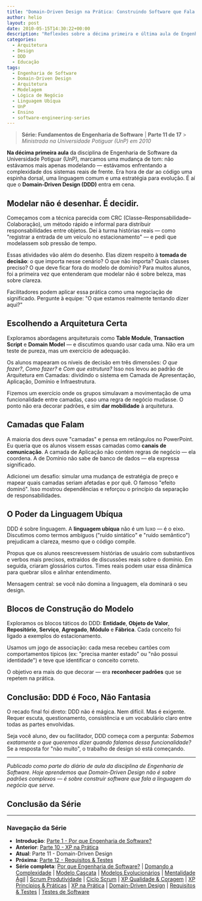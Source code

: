 ```yaml
---
title: "Domain-Driven Design na Prática: Construindo Software que Fala Negócio"
author: helio
layout: post
date: 2010-05-15T14:30:22+00:00
description: "Reflexões sobre a décima primeira e última aula de Engenharia de Software, explorando os princípios de Domain-Driven Design e sua aplicação prática no desenvolvimento de software real."
categories:
  - Arquitetura
  - Design
  - DDD
  - Educação
tags:
  - Engenharia de Software
  - Domain-Driven Design
  - Arquitetura
  - Modelagem
  - Lógica de Negócio
  - Linguagem Ubíqua
  - UnP
  - Ensino
  - software-engineering-series
---
```


> **Série: Fundamentos de Engenharia de Software** | **Parte 11 de 17** > _Ministrada na Universidade Potiguar (UnP) em 2010_

**Na décima primeira aula** da disciplina de Engenharia de Software da Universidade Potiguar (UnP), marcamos uma mudança de tom: não estávamos mais apenas modelando — estávamos enfrentando a complexidade dos sistemas reais de frente. Era hora de dar ao código uma espinha dorsal, uma linguagem comum e uma estratégia para evolução. É aí que o **Domain-Driven Design (DDD)** entra em cena.

## Modelar não é desenhar. É decidir.

Começamos com a técnica parecida com CRC (Classe–Responsabilidade–Colaboração), um método rápido e informal para distribuir responsabilidades entre objetos. Dei à turma histórias reais — como "registrar a entrada de um veículo no estacionamento" — e pedi que modelassem sob pressão de tempo.

Essas atividades vão além do desenho. Elas dizem respeito à **tomada de decisão**: o que importa nesse cenário? O que não importa? Quais classes preciso? O que deve ficar fora do modelo de domínio? Para muitos alunos, foi a primeira vez que entenderam que modelar não é sobre beleza, mas sobre clareza.

Facilitadores podem aplicar essa prática como uma negociação de significado. Pergunte à equipe: "O que estamos realmente tentando dizer aqui?"

## Escolhendo a Arquitetura Certa

Exploramos abordagens arquiteturais como **Table Module**, **Transaction Script** e **Domain Model** — e discutimos quando usar cada uma. Não era um teste de pureza, mas um exercício de adequação.

Os alunos mapearam os níveis de decisão em três dimensões: _O que fazer?_, _Como fazer?_ e _Com que estrutura?_ Isso nos levou ao padrão de Arquitetura em Camadas: dividindo o sistema em Camada de Apresentação, Aplicação, Domínio e Infraestrutura.

Fizemos um exercício onde os grupos simulavam a movimentação de uma funcionalidade entre camadas, caso uma regra de negócio mudasse. O ponto não era decorar padrões, e sim **dar mobilidade** à arquitetura.

## Camadas que Falam

A maioria dos devs ouve "camadas" e pensa em retângulos no PowerPoint. Eu queria que os alunos vissem essas camadas como **canais de comunicação**. A camada de Aplicação não contém regras de negócio — ela coordena. A de Domínio não sabe de banco de dados — ela expressa significado.

Adicionei um desafio: simular uma mudança de estratégia de preço e mapear quais camadas seriam afetadas e por quê. O famoso "efeito dominó". Isso mostrou dependências e reforçou o princípio da separação de responsabilidades.

## O Poder da Linguagem Ubíqua

DDD é sobre linguagem. A **linguagem ubíqua** não é um luxo — é o eixo. Discutimos como termos ambíguos ("ruído sintático" e "ruído semântico") prejudicam a clareza, mesmo que o código compile.

Propus que os alunos reescrevessem histórias de usuário com substantivos e verbos mais precisos, extraídos de discussões reais sobre o domínio. Em seguida, criaram glossários curtos. Times reais podem usar essa dinâmica para quebrar silos e alinhar entendimento.

Mensagem central: se você não domina a linguagem, ela dominará o seu design.

## Blocos de Construção do Modelo

Exploramos os blocos táticos do DDD: **Entidade**, **Objeto de Valor**, **Repositório**, **Serviço**, **Agregado**, **Módulo** e **Fábrica**. Cada conceito foi ligado a exemplos do estacionamento.

Usamos um jogo de associação: cada mesa recebeu cartões com comportamentos típicos (ex: "precisa manter estado" ou "não possui identidade") e teve que identificar o conceito correto.

O objetivo era mais do que decorar — era **reconhecer padrões** que se repetem na prática.

## Conclusão: DDD é Foco, Não Fantasia

O recado final foi direto: DDD não é mágica. Nem difícil. Mas é exigente. Requer escuta, questionamento, consistência e um vocabulário claro entre todas as partes envolvidas.

Seja você aluno, dev ou facilitador, DDD começa com a pergunta: _Sabemos exatamente o que queremos dizer quando falamos dessa funcionalidade?_ Se a resposta for "não muito", o trabalho de design só está começando.

---

_Publicado como parte do diário de aula da disciplina de Engenharia de Software. Hoje aprendemos que Domain-Driven Design não é sobre padrões complexos — é sobre construir software que fala a linguagem do negócio que serve._

## Conclusão da Série

---

### **Navegação da Série**

- **Introdução**: [Parte 1 - Por que Engenharia de Software?](../2010-02-24-software-engineering-purpose/)
- **Anterior**: [Parte 10 - XP na Prática](../2010-05-08-applying-xp-strategies/)
- **Atual**: Parte 11 - Domain-Driven Design
- **Próxima**: [Parte 12 - Requisitos & Testes](../2010-05-22-requirements-validation-tests/)
- **Série completa**: [Por que Engenharia de Software?](../2010-02-24-software-engineering-purpose/) | [Domando a Complexidade](../2010-03-02-complexity-process/) | [Modelo Cascata](../2010-03-10-waterfall-model/) | [Modelos Evolucionários](../2010-03-18-evolutionary-models/) | [Mentalidade Ágil](../2010-03-26-agile-mindset/) | [Scrum Produtividade](../2010-04-03-scrum-productivity/) | [Ciclo Scrum](../2010-04-11-scrum-cycle/) | [XP Qualidade & Coragem](../2010-04-19-xp-quality-courage/) | [XP Princípios & Práticas](../2010-05-01-xp-principles-practices/) | [XP na Prática](../2010-05-08-applying-xp-strategies/) | [Domain-Driven Design](../2010-05-15-domain-driven-design/) | [Requisitos & Testes](../2010-05-22-requirements-validation-tests/) | [Testes de Software](../2010-05-29-software-testing/)
